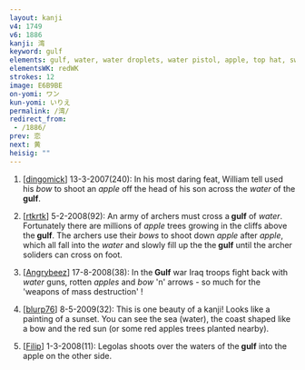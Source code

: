 ```yaml
---
layout: kanji
v4: 1749
v6: 1886
kanji: 湾
keyword: gulf
elements: gulf, water, water droplets, water pistol, apple, top hat, sword, dagger, small, little, eight, human legs, walking legs, bow
elementsWK: redWK
strokes: 12
image: E6B9BE
on-yomi: ワン
kun-yomi: いりえ
permalink: /湾/
redirect_from:
 - /1886/
prev: 恋
next: 黄
heisig: ""
---
```


1) [<a href="http://kanji.koohii.com/profile/dingomick">dingomick</a>] 13-3-2007(240): In his most daring feat, William tell used his <em>bow</em> to shoot an <em>apple</em> off the head of his son across the <em>water</em> of the <strong>gulf</strong>.

2) [<a href="http://kanji.koohii.com/profile/rtkrtk">rtkrtk</a>] 5-2-2008(92): An army of archers must cross a<strong> gulf</strong> of <em>water</em>. Fortunately there are millions of <em>apple</em> trees growing in the cliffs above the<strong> gulf</strong>. The archers use their <em>bows</em> to shoot down <em>apple</em> after <em>apple</em>, which all fall into the <em>water</em> and slowly fill up the the<strong> gulf</strong> until the archer soliders can cross on foot.

3) [<a href="http://kanji.koohii.com/profile/Angrybeez">Angrybeez</a>] 17-8-2008(38): In the<strong> Gulf</strong> war Iraq troops fight back with <em>water</em> guns, rotten <em>apples</em> and <em>bow</em> &#039;n&#039; arrows - so much for the &#039;weapons of mass destruction&#039; !

4) [<a href="http://kanji.koohii.com/profile/blurp76">blurp76</a>] 8-5-2009(32): This is one beauty of a kanji! Looks like a painting of a sunset. You can see the sea (water), the coast shaped like a bow and the red sun (or some red apples trees planted nearby).

5) [<a href="http://kanji.koohii.com/profile/Filip">Filip</a>] 1-3-2008(11): Legolas shoots over the waters of the<strong> gulf</strong> into the apple on the other side.

